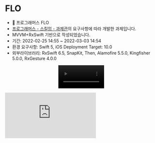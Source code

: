 # FLO
* 🎵 프로그래머스 FLO
* [프로그래머스 - 스킬업 - 과제관](https://programmers.co.kr/skill_check_assignments)의 요구사항에 따라 개발한 과제입니다.
* MVVM+RxSwift 기반으로 작성되었습니다.
* 기간: 2022-02-25 14:55 ~ 2022-03-03 14:54
* 환경 요구사항: Swift 5, iOS Deployment Target: 10.0
* 외부라이브러리: RxSwift 6.5, SnapKit, Then, Alamofire 5.5.0, Kingfisher 5.0.0, RxGesture 4.0.0


<p align="center">
<video src="https://blog.kakaocdn.net/dn/1vtyt/btru8VQx7Jz/yyNPTA2LZnBmFYCAPlgPn1/Demo.mov?attach=1&knm=tfile.mov" style="width: 30%;" autoplay loop muted playsinline></video>
</p>

<iframe id="video" width="가로" height="세로" src="https://blog.kakaocdn.net/dn/1vtyt/btru8VQx7Jz/yyNPTA2LZnBmFYCAPlgPn1/Demo.mov?attach=1&knm=tfile.mov"frameborder="0">
</iframe>

